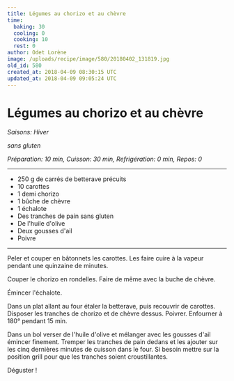 ```yaml
---
title: Légumes au chorizo et au chèvre
time:
  baking: 30
  cooling: 0
  cooking: 10
  rest: 0
author: Odet Lorène
image: /uploads/recipe/image/580/20180402_131819.jpg
old_id: 580
created_at: 2018-04-09 08:30:15 UTC
updated_at: 2018-04-09 09:05:24 UTC
---
```


# Légumes au chorizo et au chèvre

_Saisons: Hiver_

_sans gluten_

_Préparation: 10 min, Cuisson: 30 min, Refrigération: 0 min, Repos: 0_

---

- 250 g de carrés de betterave précuits
- 10 carottes
- 1 demi chorizo
- 1 bûche de chèvre
- 1 échalote
- Des tranches de pain sans gluten
- De l'huile d'olive
- Deux gousses d'ail
- Poivre

---

Peler et couper en bâtonnets les carottes. Les faire cuire à la vapeur pendant une quinzaine de minutes.

Couper le chorizo en rondelles. Faire de même avec la buche de chèvre.

Émincer l'échalote.

Dans un plat allant au four étaler la betterave, puis recouvrir de carottes. Disposer les tranches de chorizo et de chèvre dessus. Poivrer. Enfourner à 180° pendant 15 min.

Dans un bol verser de l'huile d'olive et mélanger avec les gousses d'ail émincer finement. Tremper les tranches de pain dedans et les ajouter sur les cinq dernières minutes de cuisson dans le four. Si besoin mettre sur la position grill pour que les tranches soient croustillantes.

Déguster !
